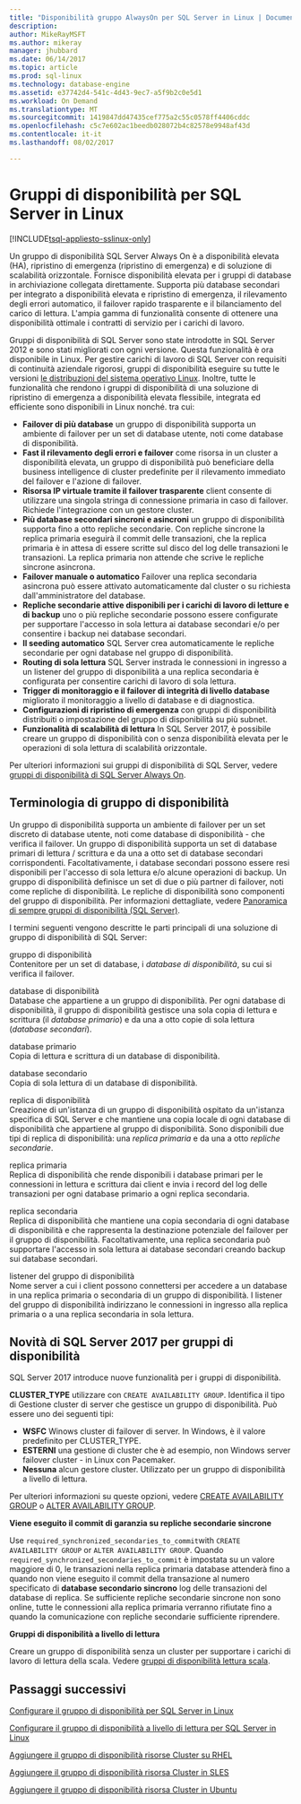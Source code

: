 ```yaml
---
title: "Disponibilità gruppo AlwaysOn per SQL Server in Linux | Documenti Microsoft"
description: 
author: MikeRayMSFT
ms.author: mikeray
manager: jhubbard
ms.date: 06/14/2017
ms.topic: article
ms.prod: sql-linux
ms.technology: database-engine
ms.assetid: e37742d4-541c-4d43-9ec7-a5f9b2c0e5d1
ms.workload: On Demand
ms.translationtype: MT
ms.sourcegitcommit: 1419847dd47435cef775a2c55c0578ff4406cddc
ms.openlocfilehash: c5c7e602ac1beedb028072b4c82578e9948af43d
ms.contentlocale: it-it
ms.lasthandoff: 08/02/2017

---
```

# <a name="availability-groups-for-sql-server-on-linux"></a>Gruppi di disponibilità per SQL Server in Linux

[!INCLUDE[tsql-appliesto-sslinux-only](../includes/tsql-appliesto-sslinux-only.md)]

Un gruppo di disponibilità SQL Server Always On è a disponibilità elevata (HA), ripristino di emergenza (ripristino di emergenza) e di soluzione di scalabilità orizzontale. Fornisce disponibilità elevata per i gruppi di database in archiviazione collegata direttamente. Supporta più database secondari per integrato a disponibilità elevata e ripristino di emergenza, il rilevamento degli errori automatico, il failover rapido trasparente e il bilanciamento del carico di lettura. L'ampia gamma di funzionalità consente di ottenere una disponibilità ottimale i contratti di servizio per i carichi di lavoro.

Gruppi di disponibilità di SQL Server sono state introdotte in SQL Server 2012 e sono stati migliorati con ogni versione. Questa funzionalità è ora disponibile in Linux. Per gestire carichi di lavoro di SQL Server con requisiti di continuità aziendale rigorosi, gruppi di disponibilità eseguire su tutte le versioni [le distribuzioni del sistema operativo Linux](sql-server-linux-release-notes.md). Inoltre, tutte le funzionalità che rendono i gruppi di disponibilità di una soluzione di ripristino di emergenza a disponibilità elevata flessibile, integrata ed efficiente sono disponibili in Linux nonché. tra cui: 

- **Failover di più database** un gruppo di disponibilità supporta un ambiente di failover per un set di database utente, noti come database di disponibilità.
- **Fast il rilevamento degli errori e failover** come risorsa in un cluster a disponibilità elevata, un gruppo di disponibilità può beneficiare della business intelligence di cluster predefinite per il rilevamento immediato del failover e l'azione di failover.
- **Risorsa IP virtuale tramite il failover trasparente** client consente di utilizzare una singola stringa di connessione primaria in caso di failover. Richiede l'integrazione con un gestore cluster.
- **Più database secondari sincroni e asincroni** un gruppo di disponibilità supporta fino a otto repliche secondarie. Con repliche sincrone la replica primaria eseguirà il commit delle transazioni, che la replica primaria è in attesa di essere scritte sul disco del log delle transazioni le transazioni. La replica primaria non attende che scrive le repliche sincrone asincrona.  
- **Failover manuale o automatico** Failover una replica secondaria asincrona può essere attivato automaticamente dal cluster o su richiesta dall'amministratore del database.
- **Repliche secondarie attive disponibili per i carichi di lavoro di letture e di backup** uno o più repliche secondarie possono essere configurate per supportare l'accesso in sola lettura ai database secondari e/o per consentire i backup nei database secondari.
- **Il seeding automatico** SQL Server crea automaticamente le repliche secondarie per ogni database nel gruppo di disponibilità.
- **Routing di sola lettura** SQL Server instrada le connessioni in ingresso a un listener del gruppo di disponibilità a una replica secondaria è configurata per consentire carichi di lavoro di sola lettura. 
- **Trigger di monitoraggio e il failover di integrità di livello database** migliorato il monitoraggio a livello di database e di diagnostica. 
- **Configurazioni di ripristino di emergenza** con gruppi di disponibilità distribuiti o impostazione del gruppo di disponibilità su più subnet. 
- **Funzionalità di scalabilità di lettura** In SQL Server 2017, è possibile creare un gruppo di disponibilità con o senza disponibilità elevata per le operazioni di sola lettura di scalabilità orizzontale. 


Per ulteriori informazioni sui gruppi di disponibilità di SQL Server, vedere [gruppi di disponibilità di SQL Server Always On](http://msdn.microsoft.com/library/hh510230.aspx).

## <a name="availability-group-terminology"></a>Terminologia di gruppo di disponibilità

Un gruppo di disponibilità supporta un ambiente di failover per un set discreto di database utente, noti come database di disponibilità - che verifica il failover. Un gruppo di disponibilità supporta un set di database primari di lettura / scrittura e da una a otto set di database secondari corrispondenti. Facoltativamente, i database secondari possono essere resi disponibili per l'accesso di sola lettura e/o alcune operazioni di backup. Un gruppo di disponibilità definisce un set di due o più partner di failover, noti come repliche di disponibilità. Le repliche di disponibilità sono componenti del gruppo di disponibilità. Per informazioni dettagliate, vedere [Panoramica di sempre gruppi di disponibilità (SQL Server)](http://msdn.microsoft.com/library/ff877884.aspx).

I termini seguenti vengono descritte le parti principali di una soluzione di gruppo di disponibilità di SQL Server:

 gruppo di disponibilità  
 Contenitore per un set di database, i *database di disponibilità*, su cui si verifica il failover.  
  
 database di disponibilità  
 Database che appartiene a un gruppo di disponibilità. Per ogni database di disponibilità, il gruppo di disponibilità gestisce una sola copia di lettura e scrittura (il *database primario*) e da una a otto copie di sola lettura (*database secondari*).  
  
 database primario  
 Copia di lettura e scrittura di un database di disponibilità.  
  
 database secondario  
 Copia di sola lettura di un database di disponibilità.  
  
 replica di disponibilità  
 Creazione di un'istanza di un gruppo di disponibilità ospitato da un'istanza specifica di SQL Server e che mantiene una copia locale di ogni database di disponibilità che appartiene al gruppo di disponibilità. Sono disponibili due tipi di replica di disponibilità: una *replica primaria* e da una a otto *repliche secondarie*.  
  
 replica primaria  
 Replica di disponibilità che rende disponibili i database primari per le connessioni in lettura e scrittura dai client e invia i record del log delle transazioni per ogni database primario a ogni replica secondaria.  
  
 replica secondaria  
 Replica di disponibilità che mantiene una copia secondaria di ogni database di disponibilità e che rappresenta la destinazione potenziale del failover per il gruppo di disponibilità. Facoltativamente, una replica secondaria può supportare l'accesso in sola lettura ai database secondari creando backup sui database secondari.  
  
 listener del gruppo di disponibilità  
 Nome server a cui i client possono connettersi per accedere a un database in una replica primaria o secondaria di un gruppo di disponibilità. I listener del gruppo di disponibilità indirizzano le connessioni in ingresso alla replica primaria o a una replica secondaria in sola lettura.  


## <a name="new-in-sql-server-2017-for-availability-groups"></a>Novità di SQL Server 2017 per gruppi di disponibilità

SQL Server 2017 introduce nuove funzionalità per i gruppi di disponibilità.

**CLUSTER_TYPE** utilizzare con `CREATE AVAILABILITY GROUP`. Identifica il tipo di Gestione cluster di server che gestisce un gruppo di disponibilità. Può essere uno dei seguenti tipi:

   - **WSFC** Winows cluster di failover di server. In Windows, è il valore predefinito per CLUSTER_TYPE.
   - **ESTERNI** una gestione di cluster che è ad esempio, non Windows server failover cluster - in Linux con Pacemaker.
   - **Nessuna** alcun gestore cluster. Utilizzato per un gruppo di disponibilità a livello di lettura.

Per ulteriori informazioni su queste opzioni, vedere [CREATE AVAILABILITY GROUP](http://msdn.microsoft.com/library/ff878399.aspx) o [ALTER AVAILABILITY GROUP](http://msdn.microsoft.com/library/ff878601.aspx).

**Viene eseguito il commit di garanzia su repliche secondarie sincrone**

Use `required_synchronized_secondaries_to_commit`with `CREATE AVAILABILITY GROUP` or `ALTER AVAILABILITY GROUP`. Quando `required_synchronized_secondaries_to_commit` è impostata su un valore maggiore di 0, le transazioni nella replica primaria database attenderà fino a quando non viene eseguito il commit della transazione al numero specificato di **database secondario sincrono** log delle transazioni del database di replica. Se sufficiente repliche secondarie sincrone non sono online, tutte le connessioni alla replica primaria verranno rifiutate fino a quando la comunicazione con repliche secondarie sufficiente riprendere.

**Gruppi di disponibilità a livello di lettura**

Creare un gruppo di disponibilità senza un cluster per supportare i carichi di lavoro di lettura della scala. Vedere [gruppi di disponibilità lettura scala](../database-engine/availability-groups/windows/read-scale-availability-groups.md).

## <a name="next-steps"></a>Passaggi successivi

[Configurare il gruppo di disponibilità per SQL Server in Linux](sql-server-linux-availability-group-configure-ha.md)

[Configurare il gruppo di disponibilità a livello di lettura per SQL Server in Linux](sql-server-linux-availability-group-configure-rs.md)

[Aggiungere il gruppo di disponibilità risorse Cluster su RHEL](sql-server-linux-availability-group-cluster-rhel.md)

[Aggiungere il gruppo di disponibilità risorsa Cluster in SLES](sql-server-linux-availability-group-cluster-sles.md)

[Aggiungere il gruppo di disponibilità risorsa Cluster in Ubuntu](sql-server-linux-availability-group-cluster-ubuntu.md)

